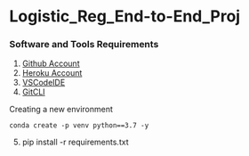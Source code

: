 # Logistic_Reg_End-to-End_Proj

### Software and Tools Requirements

1. [Github Account](https://github.com)
2. [Heroku Account](https://heroku.com)
3. [VSCodeIDE](https://code.visualstudio.com)
4. [GitCLI](https://git-scm.com/book/en/v2/Getting-Started-The-Command-Line)

Creating a new environment
```
conda create -p venv python==3.7 -y
```

5. pip install -r requirements.txt
